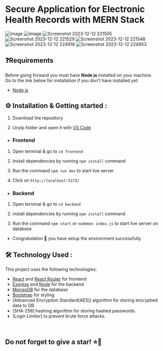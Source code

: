 # Secure Application for Electronic Health Records with MERN Stack
![image](https://github.com/user-attachments/assets/69ec7e27-c5c3-4bf4-9943-74bba31dd2f1)
![image](https://github.com/user-attachments/assets/7b70cce4-6a49-4001-9473-488c704b2f90)
![Screenshot 2023-12-12 221505](https://github.com/abhishekverma276/SecuEHR/assets/96565154/3d9f1c07-439e-4560-befa-4d5cc65b0143)
![Screenshot 2023-12-12 221529](https://github.com/abhishekverma276/SecuEHR/assets/96565154/1b25b741-8f91-46f7-b662-96ab9c13a8d8)
![Screenshot 2023-12-12 221548](https://github.com/abhishekverma276/SecuEHR/assets/96565154/91087459-8977-4794-bc9e-564cf5096d5f)
![Screenshot 2023-12-12 224918](https://github.com/abhishekverma276/SecuEHR/assets/96565154/cb024dcf-ade6-4909-b80b-035b40dc733b)
![Screenshot 2023-12-12 224903](https://github.com/abhishekverma276/SecuEHR/assets/96565154/82ded2ec-4882-4619-983a-6aec98684ac7)

## ❓Requirements

Before going forward you must have **Node js** installed on your machine.  
Go to the link below for installation if you don't have installed yet.

- [Node js](https://nodejs.org/en/download)


## ⚙️ Installation & Getting started :

1. Download the repository

2. Unzip folder and open it with [VS Code](https://code.visualstudio.com/)

- <h3> Frontend

1. Open terminal & go to `cd frontend`

2. Install dependencies by running `npm install` command

3. Run the command `npm run dev` to start live server

4. Click on `http://localhost:5173/`

- <h3>Backend

1. Open terminal & go to `cd backend` 

2. install dependencies by running `npm install` command

3. Run the command `npm start` or `nodemon index.js` to start live server on database


- Congratulation 🎉 you have setup the environment successfully



## 🛠️ Technology Used :

This project uses the following technologies:

- [React](https://reactjs.org) and [React Router](https://reacttraining.com/react-router/) for frontend
- [Express](http://expressjs.com/) and [Node](https://nodejs.org/en/) for the backend
- [MongoDB](https://www.mongodb.com/) for the database
- [Bootstrap](https://getbootstrap.com/) for styling
- [Advanced Encryption Standard(AES)] algorithm for storing encryptied data to DB.
- [SHA-256] hashing algorithm for storing hashed passwords.
- [Login Limiter] to prevent brute force attacks.
<br/>

<h2> Do not forget to give a star! ⭐🤗 </h2>
